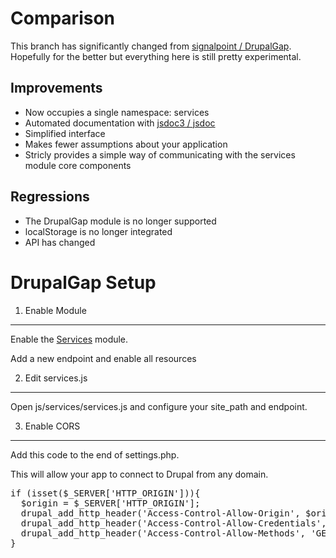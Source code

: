 Comparison
========
This branch has significantly changed from [signalpoint / DrupalGap](https://github.com/signalpoint/DrupalGap "signalpoint / DrupalGap").
Hopefully for the better but everything here is still pretty experimental.

Improvements
--------
 * Now occupies a single namespace: services
 * Automated documentation with [jsdoc3 / jsdoc](https://github.com/jsdoc3/jsdoc "jsdoc3 / jsdoc")
 * Simplified interface
  * Makes fewer assumptions about your application
  * Stricly provides a simple way of communicating with the services module core components


Regressions
--------
 * The DrupalGap module is no longer supported
 * localStorage is no longer integrated
 * API has changed


DrupalGap Setup
========
1. Enable Module
--------

Enable the [Services](http://drupal.org/project/services "Services") module.

Add a new endpoint and enable all resources

2. Edit services.js
--------

Open js/services/services.js and configure your site_path and endpoint.

3. Enable CORS
--------

Add this code to the end of settings.php.

This will allow your app to connect to Drupal from any domain.

<pre>
if (isset($_SERVER['HTTP_ORIGIN'])){
  $origin = $_SERVER['HTTP_ORIGIN'];
  drupal_add_http_header('Access-Control-Allow-Origin', $origin);
  drupal_add_http_header('Access-Control-Allow-Credentials', 'true');
  drupal_add_http_header('Access-Control-Allow-Methods', 'GET, PUT, POST, DELETE');
}
</pre>

